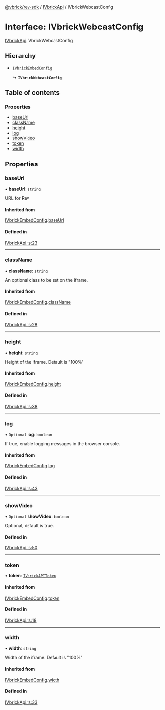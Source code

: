 [@vbrick/rev-sdk](../README.md) / [IVbrickApi](../modules/IVbrickApi.md) / IVbrickWebcastConfig

# Interface: IVbrickWebcastConfig

[IVbrickApi](../modules/IVbrickApi.md).IVbrickWebcastConfig

## Hierarchy

- [`IVbrickEmbedConfig`](IVbrickApi.IVbrickEmbedConfig.md)

  ↳ **`IVbrickWebcastConfig`**

## Table of contents

### Properties

- [baseUrl](IVbrickApi.IVbrickWebcastConfig.md#baseurl)
- [className](IVbrickApi.IVbrickWebcastConfig.md#classname)
- [height](IVbrickApi.IVbrickWebcastConfig.md#height)
- [log](IVbrickApi.IVbrickWebcastConfig.md#log)
- [showVideo](IVbrickApi.IVbrickWebcastConfig.md#showvideo)
- [token](IVbrickApi.IVbrickWebcastConfig.md#token)
- [width](IVbrickApi.IVbrickWebcastConfig.md#width)

## Properties

### baseUrl

• **baseUrl**: `string`

URL for Rev

#### Inherited from

[IVbrickEmbedConfig](IVbrickApi.IVbrickEmbedConfig.md).[baseUrl](IVbrickApi.IVbrickEmbedConfig.md#baseurl)

#### Defined in

[IVbrickApi.ts:23](https://github.com/vbrick/rev-sdk-js/blob/21b09fe/src/IVbrickApi.ts#L23)

___

### className

• **className**: `string`

An optional class to be set on the iframe.

#### Inherited from

[IVbrickEmbedConfig](IVbrickApi.IVbrickEmbedConfig.md).[className](IVbrickApi.IVbrickEmbedConfig.md#classname)

#### Defined in

[IVbrickApi.ts:28](https://github.com/vbrick/rev-sdk-js/blob/21b09fe/src/IVbrickApi.ts#L28)

___

### height

• **height**: `string`

Height of the iframe. Default is "100%"

#### Inherited from

[IVbrickEmbedConfig](IVbrickApi.IVbrickEmbedConfig.md).[height](IVbrickApi.IVbrickEmbedConfig.md#height)

#### Defined in

[IVbrickApi.ts:38](https://github.com/vbrick/rev-sdk-js/blob/21b09fe/src/IVbrickApi.ts#L38)

___

### log

• `Optional` **log**: `boolean`

If true, enable logging messages in the browser console.

#### Inherited from

[IVbrickEmbedConfig](IVbrickApi.IVbrickEmbedConfig.md).[log](IVbrickApi.IVbrickEmbedConfig.md#log)

#### Defined in

[IVbrickApi.ts:43](https://github.com/vbrick/rev-sdk-js/blob/21b09fe/src/IVbrickApi.ts#L43)

___

### showVideo

• `Optional` **showVideo**: `boolean`

Optional, default is true.

#### Defined in

[IVbrickApi.ts:50](https://github.com/vbrick/rev-sdk-js/blob/21b09fe/src/IVbrickApi.ts#L50)

___

### token

• **token**: [`IVbrickAPIToken`](IVbrickApi.IVbrickAPIToken.md)

#### Inherited from

[IVbrickEmbedConfig](IVbrickApi.IVbrickEmbedConfig.md).[token](IVbrickApi.IVbrickEmbedConfig.md#token)

#### Defined in

[IVbrickApi.ts:18](https://github.com/vbrick/rev-sdk-js/blob/21b09fe/src/IVbrickApi.ts#L18)

___

### width

• **width**: `string`

Width of the iframe. Default is "100%"

#### Inherited from

[IVbrickEmbedConfig](IVbrickApi.IVbrickEmbedConfig.md).[width](IVbrickApi.IVbrickEmbedConfig.md#width)

#### Defined in

[IVbrickApi.ts:33](https://github.com/vbrick/rev-sdk-js/blob/21b09fe/src/IVbrickApi.ts#L33)
